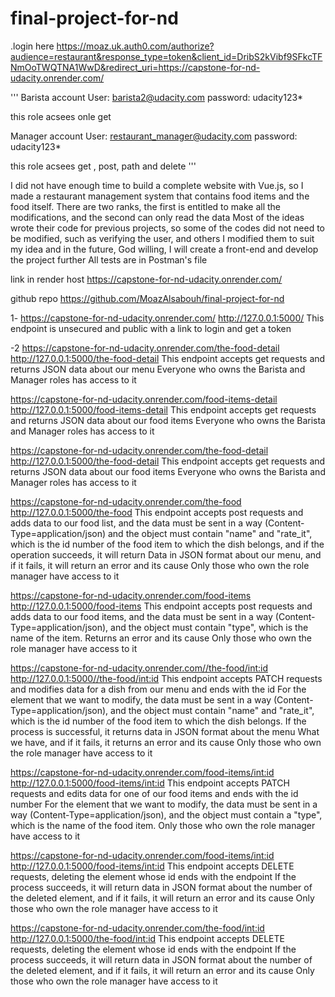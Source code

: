 # final-project-for-nd
.login here
https://moaz.uk.auth0.com/authorize?audience=restaurant&response_type=token&client_id=DribS2kVibf9SFkcTFNmOoTWQTNA1WwD&redirect_uri=https://capstone-for-nd-udacity.onrender.com/


'''
Barista account
User: barista2@udacity.com
password: udacity123*

this role acsees onle get

Manager account
User: restaurant_manager@udacity.com
password: udacity123*

this role acsees get , post, path and delete
'''

I did not have enough time to build a complete website with Vue.js, so I made a restaurant management system that contains food items and the food itself. There are two ranks, the first is entitled to make all the modifications, and the second can only read the data
Most of the ideas wrote their code for previous projects, so some of the codes did not need to be modified, such as verifying the user, and others I modified them to suit my idea and in the future, God willing, I will create a front-end and develop the project further
All tests are in Postman's file

link in render host
https://capstone-for-nd-udacity.onrender.com/

github repo
https://github.com/MoazAlsabouh/final-project-for-nd

1-
https://capstone-for-nd-udacity.onrender.com/
http://127.0.0.1:5000/
This endpoint is unsecured and public with a link to login and get a token

-2
https://capstone-for-nd-udacity.onrender.com/the-food-detail
http://127.0.0.1:5000/the-food-detail
This endpoint accepts get requests and returns JSON data about our menu
Everyone who owns the Barista and Manager roles has access to it

https://capstone-for-nd-udacity.onrender.com/food-items-detail
http://127.0.0.1:5000/food-items-detail
This endpoint accepts get requests and returns JSON data about our food items
Everyone who owns the Barista and Manager roles has access to it

https://capstone-for-nd-udacity.onrender.com/the-food-detail
http://127.0.0.1:5000/the-food-detail
This endpoint accepts get requests and returns JSON data about our food items
Everyone who owns the Barista and Manager roles has access to it

https://capstone-for-nd-udacity.onrender.com/the-food
http://127.0.0.1:5000/the-food
This endpoint accepts post requests and adds data to our food list, and the data must be sent in a way (Content-Type=application/json) and the object must contain "name" and "rate_it", which is the id number of the food item to which the dish belongs, and if the operation succeeds, it will return Data in JSON format about our menu, and if it fails, it will return an error and its cause
Only those who own the role manager have access to it

https://capstone-for-nd-udacity.onrender.com/food-items
http://127.0.0.1:5000/food-items
This endpoint accepts post requests and adds data to our food items, and the data must be sent in a way (Content-Type=application/json), and the object must contain "type", which is the name of the item. Returns an error and its cause
Only those who own the role manager have access to it

https://capstone-for-nd-udacity.onrender.com//the-food/<int:id>
http://127.0.0.1:5000//the-food/<int:id>
This endpoint accepts PATCH requests and modifies data for a dish from our menu and ends with the id
  For the element that we want to modify, the data must be sent in a way (Content-Type=application/json), and the object must contain "name" and "rate_it", which is the id number of the food item to which the dish belongs. If the process is successful, it returns data in JSON format about the menu What we have, and if it fails, it returns an error and its cause
Only those who own the role manager have access to it

https://capstone-for-nd-udacity.onrender.com/food-items/<int:id>
http://127.0.0.1:5000/food-items/<int:id>
This endpoint accepts PATCH requests and edits data for one of our food items and ends with the id number
  For the element that we want to modify, the data must be sent in a way (Content-Type=application/json), and the object must contain a "type", which is the name of the food item.
Only those who own the role manager have access to it

https://capstone-for-nd-udacity.onrender.com/food-items/<int:id>
http://127.0.0.1:5000/food-items/<int:id>
This endpoint accepts DELETE requests, deleting the element whose id ends with the endpoint
   If the process succeeds, it will return data in JSON format about the number of the deleted element, and if it fails, it will return an error and its cause
Only those who own the role manager have access to it

https://capstone-for-nd-udacity.onrender.com/the-food/<int:id>
http://127.0.0.1:5000/the-food/<int:id>
This endpoint accepts DELETE requests, deleting the element whose id ends with the endpoint
   If the process succeeds, it will return data in JSON format about the number of the deleted element, and if it fails, it will return an error and its cause
Only those who own the role manager have access to it